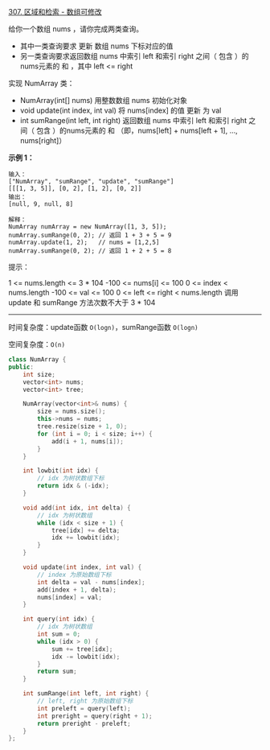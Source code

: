 [307. 区域和检索 - 数组可修改](https://leetcode-cn.com/problems/range-sum-query-mutable/)

给你一个数组 nums ，请你完成两类查询。

- 其中一类查询要求 更新 数组 nums 下标对应的值
- 另一类查询要求返回数组 nums 中索引 left 和索引 right 之间（ 包含 ）的nums元素的 和 ，其中 left <= right

实现 NumArray 类：

- NumArray(int[] nums) 用整数数组 nums 初始化对象
- void update(int index, int val) 将 nums[index] 的值 更新 为 val
- int sumRange(int left, int right) 返回数组 nums 中索引 left 和索引 right 之间（ 包含 ）的nums元素的 和 （即，nums[left] + nums[left + 1], ..., nums[right]）

**示例 1：**

```
输入：
["NumArray", "sumRange", "update", "sumRange"]
[[[1, 3, 5]], [0, 2], [1, 2], [0, 2]]
输出：
[null, 9, null, 8]

解释：
NumArray numArray = new NumArray([1, 3, 5]);
numArray.sumRange(0, 2); // 返回 1 + 3 + 5 = 9
numArray.update(1, 2);   // nums = [1,2,5]
numArray.sumRange(0, 2); // 返回 1 + 2 + 5 = 8
```

提示：

1 <= nums.length <= 3 * 104
-100 <= nums[i] <= 100
0 <= index < nums.length
-100 <= val <= 100
0 <= left <= right < nums.length
调用 update 和 sumRange 方法次数不大于 3 * 104 

---

时间复杂度：update函数 `O(logn)`，sumRange函数 `O(logn)`

空间复杂度：`O(n)`

```cpp
class NumArray {
public:
    int size;
    vector<int> nums;
    vector<int> tree;

    NumArray(vector<int>& nums) {
        size = nums.size();
        this->nums = nums;
        tree.resize(size + 1, 0);
        for (int i = 0; i < size; i++) {
            add(i + 1, nums[i]);
        }
    }

    int lowbit(int idx) {
        // idx 为树状数组下标
        return idx & (-idx);
    }

    void add(int idx, int delta) {
        // idx 为树状数组
        while (idx < size + 1) {
            tree[idx] += delta;
            idx += lowbit(idx);
        }
    }

    void update(int index, int val) {
        // index 为原始数组下标
        int delta = val - nums[index];
        add(index + 1, delta);
        nums[index] = val;
    }

    int query(int idx) {
        // idx 为树状数组
        int sum = 0;
        while (idx > 0) {
            sum += tree[idx];
            idx -= lowbit(idx);
        }
        return sum;
    }

    int sumRange(int left, int right) {
        // left, right 为原始数组下标
        int preleft = query(left);
        int preright = query(right + 1);
        return preright - preleft;
    }
};
```

